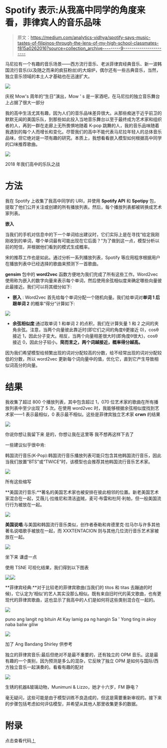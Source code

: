 # Spotify 表示:从我高中同学的角度来看，菲律宾人的音乐品味

> 原文：<https://medium.com/analytics-vidhya/spotify-says-music-tastes-of-filipinos-through-the-lens-of-my-high-school-classmates-f815a0262016?source=collection_archive---------9----------------------->

马尼拉有一个有趣的音乐场景——西方流行音乐、老派菲律宾经典音乐、新一波韩国流行音乐(以及随之而来的疯狂粉丝)的大熔炉，偶尔还有一些古典音乐，当然，独立音乐领域的本土人才基础也在迅速扩大。

![](img/d6b196eba9e41774765bf7020d8b32c0.png)

庆祝 Mow's 周年的“生日”演出，Mow ' s 是一家酒吧，在马尼拉的独立音乐舞台上占据了很大一部分

我的高中生活尤其有趣，因为人们的音乐品味差异很大。从那些痴迷于近乎前卫的默默无闻的美国乐队，到那些如此投入当地音乐舞台以至于最终成为艺术家和组织者的人，再到一群在走廊上无所畏惧地随着 K-pop 跳舞的人，我的音乐品味随着我遇到的每个人而增长和变化。尽管我们的高中不能代表马尼拉年轻人的总体音乐品味，但它绝对是一项有趣的研究。本质上，我想看看嵌入模型如何根据高中同学的口味推荐歌曲。

![](img/4c564bdac08eae4592732f9f6b663680.png)

2018 年我们高中的乐队之战

# 方法

我在 Spotify 上收集了我高中同学的 URI，并使用 **Spotify API** 和 **Spotipy** 包，提取了他们公开关注或创建的所有播放列表。然后，每个播放列表都被转换成艺术家列表。

**嵌入**

当我们的手机对信息中的下一个单词给出建议时，它们实际上是在寻找“给定我刚刚收到的单词，哪个单词最有可能出现在它后面？”为了做到这一点，模型分析以前的短信，并根据他们看到的模式生成概率。

宋的推荐工作也是如此。通过分析一系列播放列表，Spotify 等应用程序根据用户在播放列表中已经选择的歌曲来预测下一首歌曲。

**gensim** 包中的 **word2vec** 函数方便地为我们完成了所有这些工作。Word2vec 使用称为嵌入的数字向量来表示每个单词，然后使用余弦相似度来确定哪些向量彼此最接近。我们可以将其细分如下:

*   **嵌入** : Word2vec 首先给每个单词分配一个随机向量。我们给单词对**单词 1 后跟单词 2** 的概率“得分”计算如下:

![](img/cf950fd8fe306cd27ac4f32fc2e4d814.png)

*   **余弦相似度**:通过取单词 1 和单词 2 的点积，我们在计算矢量 1 和 2 之间的夹角余弦。注意，当两个向量彼此靠近时(即它们之间的角度θ更接近 0)，cosθ接近 1，因此分子变大。相反，当两个向量相差很大时(即角度θ很大)，cosθ接近 0，因此分子较小。**简而言之，两个词越接近，概率得分越高。**

因为我们希望模型给频繁出现的词对分配较高的分数，给不经常出现的词对分配较低的分数，所以 word2vec 更新每个词向量中的值，优化它，直到它产生导致相似词高分的向量。

# 结果

我收集了超过 800 个播放列表，其中包含超过 1，070 位艺术家的歌曲在所有播放列表中至少出现了 5 次。在使用 word2vec 时，我能够根据余弦相似度找到艺术家——1 表示最相似，0 表示最不相似。这些是菲律宾独立艺术家 **crwn** 的结果

![](img/51e36740be73d0224fb036934ee0367f.png)

你说你想让我留下来
是的，你想让我在这里等
我不想再这样下去了

一些建议似乎很中肯:

韩国流行音乐(K-Pop):韩国流行音乐播放列表可能只包含其他韩国流行音乐，因此当我们放置“BTS”或“TWICE”时，该模型也会推荐其他韩国流行音乐艺术家。

![](img/29ec084d673ceb1695ec2329224c7d38.png)

所有这些缩写

**美国流行音乐:**著名的美国艺术家也被安排在彼此相邻的位置。新老美国艺术家混合在一起，艾薇儿·拉维尼和清洁盗贼，麦可·布雷和杜阿·利帕，但一般美国流行行为被放在一起。

![](img/365725179fbe89b51227b66adf50bda5.png)

**美国说唱**:与美国和韩国流行音乐类似，创作者泰勒和肯德里克·拉马尔与许多其他著名说唱歌手被放在一起，而 XXXTENTACION 则与其他几位流行音乐艺术家被放在一起。

![](img/410cdac467b34260f7b28a51c6bd6b26.png)

坐下来
谦虚一点

使用 TSNE 可视化结果，我们得到以下图表

![](img/8fec72d10be05136957c3e8fa22efe06.png)![](img/901a62169387d5ef2f70692821181f30.png)

**菲律宾经典:**对于比较老的菲律宾歌曲(当我们的 titos 和 titas 去蹦迪的时候)，它认定为‘相似’的艺人其实没那么相似。既有来自旧时代的英文歌曲，也有更现代的菲律宾歌曲，这也显示了我高中的人们是如何将这些类别混合在一起的。

![](img/1403f750145e54dc3c2ced07a1bead63.png)

puno ang langit ng bituin
At Kay lamig pa ng hangin
Sa ' Yong ting in akoy naba baliw giliw

![](img/33d138113957a84f2e5f0843e93bfaa3.png)

加了 Ang Bandang Shirley 供参考

独立的菲律宾音乐:最后但绝对不是最不重要的，还有独立的 OPM 音乐。这是最有趣的一个类别，因为预测是多么的混杂，它反映了独立 OPM 是如何与国际/西方独立音乐一起演奏的。看看有趣的配对

![](img/1c1d2ecb63ffd8dfa6b80a7d767855b0.png)

生锈的机器&玻璃动物，Munimuni & Lizzo，她才十六岁，FM 静电？

毫无疑问，这些可能是由于模型训练不良造成的，但这是需要重新审视的。接下来的步骤包括考虑如何评估模型，并希望从其他人那里收集更多的数据。

# 附录

点击查看代码[！](https://github.com/ljyflores/Spotify-Analysis)